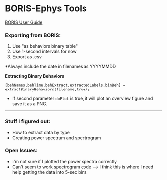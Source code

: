 
# BORIS-Ephys Tools
[BORIS User Guide](https://boris.readthedocs.io/en/latest/)

### Exporting from BORIS:
1. Use "as behaviors binary table"
2. Use 1-second intervals for now
3. Export as .csv

*Always include the date in filenames as YYYYMMDD

**Extracting Binary Behaviors**

`[behNames,behTime,behExtract,extractedLabels,binBeh] = extractBinaryBehaviors(filename,true);`

* If second parameter `doPlot` is true, it will plot an overview figure and save it as a PNG.

---
### Stuff I figured out:
- How to extract data by type
- Creating power spectrum and spectrogram

### Open Issues:
- I'm not sure if I plotted the power spectra correctly
- Can't seem to work spectrogram code --> I think this is where I need help getting the data into 5-sec bins
